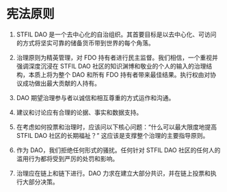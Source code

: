 # 宪法原则

1.  STFIL DAO 是一个去中心化的自治组织。其首要目标是以去中心化、可访问的方式将坚实可靠的储备货币带到世界的每个角落。

2.  治理原则为精英管理，对 FDO 持有者进行民主监督。我们相信，一个重视并强调深度沉浸在 STFIL DAO 社区的知识渊博和敬业的个人的输入的治理结构，本质上将为整个 DAO 和所有 FDO 持有者带来最佳结果。执行权由对协议成功做出最大贡献的人持有。

3.  DAO 期望治理参与者以诚信和相互尊重的方式运作和沟通。

4.  建议和讨论应有合理的论据、事实和数据支持。

5.  在考虑如何投票和治理时，应该问以下核心问题：“什么可以最大限度地提高 STFIL DAO 社区的长期福祉？” 这应该是支撑整个治理的主要指导原则。

6.  作为 DAO，我们拒绝任何形式的骚扰。任何针对 STFIL DAO 社区的任何人的滥用行为都将受到严厉的处罚和影响。

7.  治理应在链上和链下进行。DAO 力求在建立大部分共识，并在链上投票和执行大部分决策。

